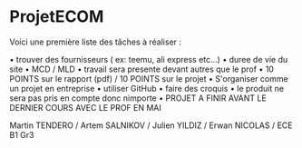 # ProjetECOM


Voici une première liste des tâches à réaliser :


•	trouver des fournisseurs ( ex: teemu, ali express etc...)
•	duree de vie du site
•	MCD / MLD
•	travail sera presente devant autres que le prof
•	10 POINTS sur le rapport (pdf) / 10 POINTS sur le projet
•	S'organiser comme un projet en entreprise
•	utiliser GitHub
•	faire des croquis
•	le produit ne sera pas pris en compte donc nimporte
•	PROJET A FINIR AVANT LE DERNIER COURS AVEC LE PROF EN MAI




Martin TENDERO / Artem SALNIKOV / Julien YILDIZ / Erwan NICOLAS / ECE B1 Gr3
